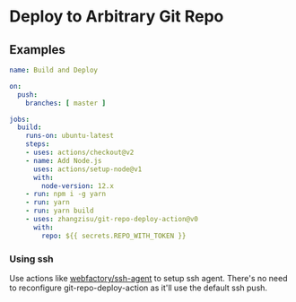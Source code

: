 # Deploy to Arbitrary Git Repo

## Examples
```yaml
name: Build and Deploy

on:
  push:
    branches: [ master ]

jobs:
  build:
    runs-on: ubuntu-latest
    steps:
    - uses: actions/checkout@v2
    - name: Add Node.js
      uses: actions/setup-node@v1
      with:
        node-version: 12.x
    - run: npm i -g yarn
    - run: yarn
    - run: yarn build
    - uses: zhangzisu/git-repo-deploy-action@v0
      with:
        repo: ${{ secrets.REPO_WITH_TOKEN }}
```
### Using ssh
Use actions like [webfactory/ssh-agent](https://github.com/webfactory/ssh-agent) 
to setup ssh agent. There's no need to reconfigure git-repo-deploy-action as
it'll use the default ssh push.